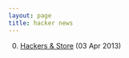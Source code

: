 ```yaml
---
layout: page
title: hacker news
---
```


0. [Hackers & Store](/bookmark/2013/04/03/hackers-store.html) (03 Apr 2013) 
